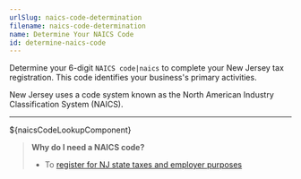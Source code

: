 ```yaml
---
urlSlug: naics-code-determination
filename: naics-code-determination
name: Determine Your NAICS Code
id: determine-naics-code
---
```


Determine your 6-digit `NAICS code|naics` to complete your New Jersey tax registration. This code identifies your business's primary activities.

New Jersey uses a code system known as the North American Industry Classification System (NAICS).

---

${naicsCodeLookupComponent}

> **Why do I need a NAICS code?**
>
> - To [register for NJ state taxes and employer purposes](/tasks/register-for-taxes)
